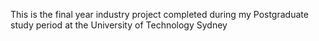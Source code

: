 This is the final year industry project completed during my Postgraduate study period at the University of Technology Sydney
